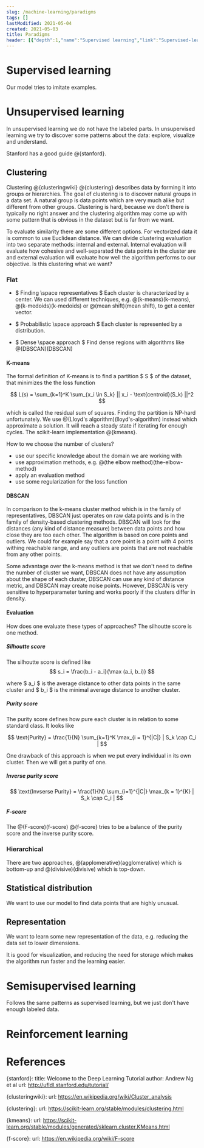 ```yaml
---
slug: /machine-learning/paradigms
tags: []
lastModified: 2021-05-04
created: 2021-05-03
title: Paradigms
header: [{"depth":1,"name":"Supervised learning","link":"Supervised-learning"},{"depth":1,"name":"Unsupervised learning","link":"Unsupervised-learning"},{"depth":2,"name":"Clustering","link":"Clustering"},{"depth":3,"name":"Flat","link":"Flat"},{"depth":4,"name":"K-means","link":"K-means"},{"depth":4,"name":"DBSCAN","link":"DBSCAN"},{"depth":4,"name":"Evaluation","link":"Evaluation"},{"depth":5,"name":"Silhoutte score","link":"Silhoutte-score"},{"depth":5,"name":"Purity score","link":"Purity-score"},{"depth":5,"name":"Inverse purity score","link":"Inverse-purity-score"},{"depth":5,"name":"F-score","link":"F-score"},{"depth":3,"name":"Hierarchical","link":"Hierarchical"},{"depth":2,"name":"Statistical distribution","link":"Statistical-distribution"},{"depth":2,"name":"Representation","link":"Representation"},{"depth":1,"name":"Semisupervised learning","link":"Semisupervised-learning"},{"depth":1,"name":"Reinforcement learning","link":"Reinforcement-learning"},{"depth":1,"name":"References","link":"References"}]
---
```


# Supervised learning
Our model tries to imitate examples.


# Unsupervised learning
In unsupervised learning we do not have the labeled parts. In unsupervised learning we try to discover some patterns about the data: explore, visualize and understand.

Stanford has a good guide @{stanford}.

## Clustering
Clustering @{clusteringwiki} @{clustering} describes data by forming it into groups or hierarchies. The goal of clustering is to discover natural groups in a data set. A natural group is data points which are very much alike but different from other groups. Clustering is hard, because we don't there is typically no right answer and the clustering algorithm may come up with some pattern that is obvious in the dataset but is far from we want.

To evaluate similarity there are some different options. For vectorized data it is common to use Euclidean distance. We can divide clustering evaluation into two separate methods: internal and external. Internal evaluation will evaluate how cohesive and well-separated the data points in the cluster are and external evaluation will evaluate how well the algorithm performs to our objective. Is this clustering what we want?
### Flat

- $ Finding \space representatives $ Each cluster is characterized by a center. We can used different techniques, e.g. @(k-means)(k-means), @(k-medoids)(k-medoids) or @(mean shift)(mean shift), to get a center vector.

- $ Probabilistic \space approach $
Each cluster is represented by a distribution.

- $ Dense \space approach $
Find dense regions with algorithms like @(DBSCAN)(DBSCAN)

#### K-means
The formal definition of K-means is to find a partition $ S $ of the dataset, that minimizes the the loss function

$$
L(s) = \sum_{k=1}^K \sum_{x_i \in S_k} || x_i - \text{centroid}(S_k) ||^2
$$

which is called the residual sum of squares. Finding the partition is NP-hard unfortunately. We use @(Lloyd's algorithm)(lloyd's-algorithm) instead which approximate a solution. It will reach a steady state if iterating for enough cycles. The scikit-learn implementation @{kmeans}.

How to we choose the number of clusters?
- use our specific knowledge about the domain we are working with
- use approximation methods, e.g. @(the elbow method)(the-elbow-method)
- apply an evaluation method
- use some regularization for the loss function

#### DBSCAN
In comparison to the k-means cluster method which is in the family of representatives, DBSCAN just operates on raw data points and is in the family of density-based clustering methods. DBSCAN will look for the distances (any kind of distance measure) between data points and how close they are too each other. The algorithm is based on core points and outliers. We could for example say that a core point is a point with 4 points withing reachable range, and any outliers are points that are not reachable from any other points.

Some advantage over the k-means method is that we don't need to define the number of cluster we want, DBSCAN does not have any assumption about the shape of each cluster, DBSCAN can use any kind of distance metric, and DBSCAN may create noise points. However, DBSCAN is very sensitive to hyperparameter tuning and works poorly if the clusters differ in density.

#### Evaluation
How does one evaluate these types of approaches? The silhoutte score is one method.

##### Silhoutte score
The silhoutte score is defined like
$$
s_i = \frac{b_i - a_i}{\max (a_i, b_i)}
$$

where $ a_i $ is the average distance to other data points in the same cluster and $ b_i $ is the minimal average distance to another cluster.

##### Purity score

The purity score defines how pure each cluster is in relation to some standard class. It looks like

$$
\text{Purity} = \frac{1}{N} \sum_{k=1}^K \max_{i = 1}^{|C|} | S_k \cap C_i |
$$

One drawback of this approach is when we put every individual in its own cluster. Then we will get a purity of one.

##### Inverse purity score

$$
\text{Invserse Purity} = \frac{1}{N} \sum_{i=1}^{|C|} \max_{k = 1}^{K} | S_k \cap C_i |
$$

##### F-score
The @(F-score)(f-score) @{f-score} tries to be a balance of the purity score and the inverse purity score.


### Hierarchical
There are two approaches, @(applomerative)(agglomerative) which is bottom-up and @(divisive)(divisive) which is top-down.


## Statistical distribution
We want to use our model to find data points that are highly unusual.




## Representation
We want to learn some new representation of the data, e.g. reducing the data set to lower dimensions.

It is good for visualization, and reducing the need for storage which makes the algorithm run faster and the learning easier.

# Semisupervised learning
Follows the same patterns as supervised learning, but we just don't have enough labeled data.

# Reinforcement learning


# References
{stanford}:
    title: Welcome to the Deep Learning Tutorial
    author: Andrew Ng et al
    url: http://ufldl.stanford.edu/tutorial/

{clusteringwiki}:
    url: https://en.wikipedia.org/wiki/Cluster_analysis

{clustering}:
    url: https://scikit-learn.org/stable/modules/clustering.html

{kmeans}:
    url: https://scikit-learn.org/stable/modules/generated/sklearn.cluster.KMeans.html

{f-score}:
    url: https://en.wikipedia.org/wiki/F-score